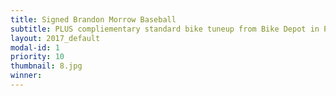 ```yaml
---
title: Signed Brandon Morrow Baseball
subtitle: PLUS compliementary standard bike tuneup from Bike Depot in Pickering
layout: 2017_default
modal-id: 1
priority: 10
thumbnail: 8.jpg
winner:
---
```

